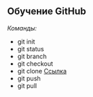 ## Обучение GitHub
_Команды:_

* git init
* git status
* git branch
* git checkout
* git clone [Ссылка](https://github.com/IliaAleks/GU_3691_product.git)
* git push
* git pull
